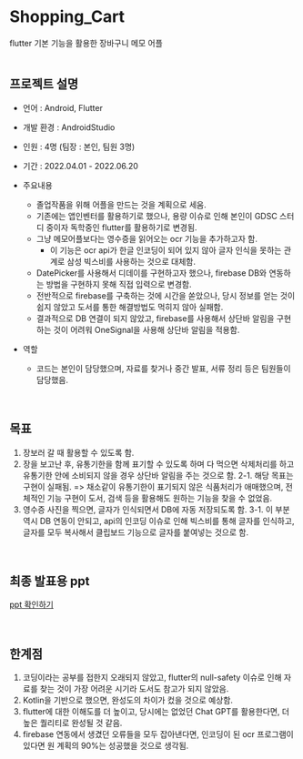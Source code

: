 # Shopping_Cart
flutter 기본 기능을 활용한 장바구니 메모 어플
<br>
<br>

## 프로젝트 설명
- 언어 : Android, Flutter
- 개발 환경 : AndroidStudio
- 인원 : 4명 (팀장 : 본인, 팀원 3명)
- 기간 : 2022.04.01 - 2022.06.20
- 주요내용
  + 졸업작품을 위해 어플을 만드는 것을 계획으로 세움.
  + 기존에는 앱인벤터를 활용하기로 했으나, 용량 이슈로 인해 본인이 GDSC 스터디 중이자 독학중인 flutter를 활용하기로 변경됨.
  + 그냥 메모어플보다는 영수증을 읽어오는 ocr 기능을 추가하고자 함.
    + 이 기능은 ocr api가 한글 인코딩이 되어 있지 않아 글자 인식을 못하는 관계로 삼성 빅스비를 사용하는 것으로 대체함.
  + DatePicker를 사용해서 디데이를 구현하고자 했으나, firebase DB와 연동하는 방법을 구현하지 못해 직접 입력으로 변경함.
  + 전반적으로 firebase를 구축하는 것에 시간을 쏟았으나, 당시 정보를 얻는 것이 쉽지 않았고 도서를 통한 해결방법도 먹히지 않아 실패함.
  + 결과적으로 DB 연결이 되지 않았고, firebase를 사용해서 상단바 알림을 구현하는 것이 어려워 OneSignal을 사용해 상단바 알림을 적용함.

- 역할
  + 코드는 본인이 담당했으며, 자료를 찾거나 중간 발표, 서류 정리 등은 팀원들이 담당했음.
 
<br>

## 목표

1. 장보러 갈 때 활용할 수 있도록 함.
2. 장을 보고난 후, 유통기한을 함께 표기할 수 있도록 하며 다 먹으면 삭제처리를 하고 유통기한 안에 소비되지 않을 경우 상단바 알림을 주는 것으로 함.
2-1. 해당 목표는 구현이 실패됨. => 채소같이 유통기한이 표기되지 않은 식품처리가 애매했으며, 전체적인 기능 구현이 도서, 검색 등을 활용해도 원하는 기능을 찾을 수 없었음.
3. 영수증 사진을 찍으면, 글자가 인식되면서 DB에 자동 저장되도록 함.
3-1. 이 부분 역시 DB 연동이 안되고, api의 인코딩 이슈로 인해 빅스비를 통해 글자를 인식하고, 글자를 모두 복사해서 클립보드 기능으로 글자를 붙여넣는 것으로 함.

<br>

## 최종 발표용 ppt

[ppt 확인하기](https://github.com/HaJeong-K/Shopping_Cart/blob/main/%EC%BA%A1%EB%94%94%20%ED%94%BC%ED%94%BC%ED%8B%B0%20%EC%B5%9C%EC%A2%85.pptx)

<br>

## 한계점
1. 코딩이라는 공부를 접한지 오래되지 않았고, flutter의 null-safety 이슈로 인해 자료를 찾는 것이 가장 어려운 시기라 도서도 참고가 되지 않았음.
2. Kotlin을 기반으로 했으면, 완성도의 차이가 컸을 것으로 예상함.
3. flutter에 대한 이해도를 더 높이고, 당시에는 없었던 Chat GPT를 활용한다면, 더 높은 퀄리티로 완성될 것 같음.
4. firebase 연동에서 생겼던 오류들을 모두 잡아낸다면, 인코딩이 된 ocr 프로그램이 있다면 원 계획의 90%는 성공했을 것으로 생각됨.

<br>
